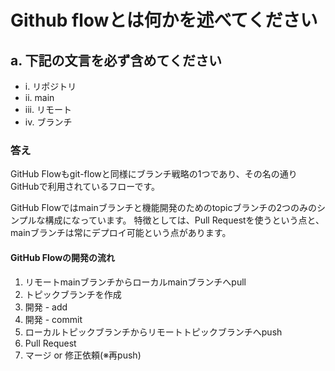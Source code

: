 # Github flowとは何かを述べてください
## a. 下記の文言を必ず含めてください
- i. リポジトリ
- ii. main
- iii. リモート
- iv. ブランチ

### 答え
GitHub Flowもgit-flowと同様にブランチ戦略の1つであり、その名の通りGitHubで利用されているフローです。<br>

GitHub Flowではmainブランチと機能開発のためのtopicブランチの2つのみのシンプルな構成になっています。
特徴としては、Pull Requestを使うという点と、mainブランチは常にデプロイ可能という点があります。

#### GitHub Flowの開発の流れ
1. リモートmainブランチからローカルmainブランチへpull 
2. トピックブランチを作成
3. 開発 - add
4. 開発 - commit
5. ローカルトピックブランチからリモートトピックブランチへpush
6. Pull Request
7. マージ or 修正依頼(※再push)